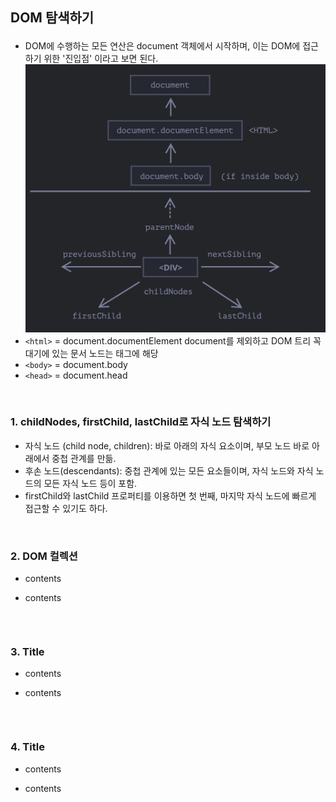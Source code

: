 ## **DOM 탐색하기** <p>
- DOM에 수행하는 모든 연산은 document 객체에서 시작하며, 이는 DOM에 접근하기 위한 '진입점' 이라고 보면 된다.
![dom_rel.png](../Images/dom_rel.png)
- `<html>` = document.documentElement
  document를 제외하고 DOM 트리 꼭대기에 있는 문서 노드는 <html> 태그에 해당
- `<body>` = document.body
- `<head>` = document.head

<br/>

### **1. childNodes, firstChild, lastChild로 자식 노드 탐색하기** <p>
- 자식 노드 (child node, children): 바로 아래의 자식 요소이며, 부모 노드 바로 아래에서 중첩 관계를 만듦.
- 후손 노드(descendants): 중첩 관계에 있는 모든 요소들이며, 자식 노드와 자식 노드의 모든 자식 노드 등이 포함.
- firstChild와 lastChild 프로퍼티를 이용하면 첫 번째, 마지막 자식 노드에 빠르게 접근할 수 있기도 하다.

<br/>

### **2. DOM 컬렉션** <p>
- contents
- contents

  ```javascript
  
  ```

<br/>

### **3. Title** <p>
- contents
- contents

  ```javascript
  
  ```
<br/>

### **4. Title** <p>
- contents
- contents

  ```javascript
  
  ```

<br/>